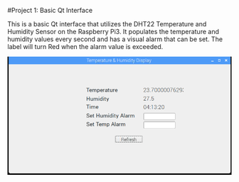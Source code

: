 #Project 1: Basic Qt Interface

This is a basic Qt interface that utilizes the DHT22 Temperature and Humidity Sensor on the Raspberry Pi3. It populates the temperature and humidity values every second and has a visual alarm that can be set. The label will turn Red when the alarm value is exceeded. 

![Example Image](https://github.com/Vidur-CUBoulder/eid-fall2017/blob/master/Projects/Project_1/example_qt_interface.png?raw=true "Example Qt Image")



